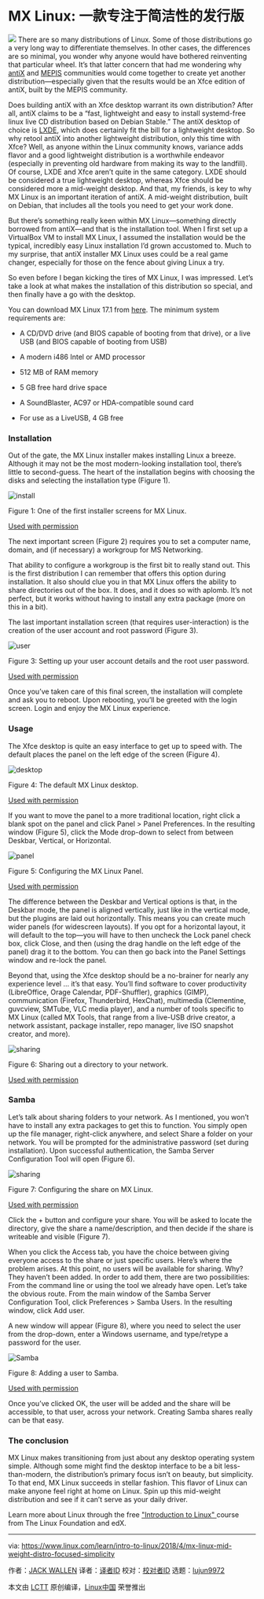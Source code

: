 MX Linux: 一款专注于简洁性的发行版
======

![](https://www.linux.com/sites/lcom/files/styles/rendered_file/public/mxlinux.png?itok=OLjmCxT9)
There are so many distributions of Linux. Some of those distributions go a very long way to differentiate themselves. In other cases, the differences are so minimal, you wonder why anyone would have bothered reinventing that particular wheel. It’s that latter concern that had me wondering why [antiX][1] and [MEPIS][2] communities would come together to create yet another distribution—especially given that the results would be an Xfce edition of antiX, built by the MEPIS community.

Does building antiX with an Xfce desktop warrant its own distribution? After all, antiX claims to be a “fast, lightweight and easy to install systemd-free linux live CD distribution based on Debian Stable.” The antiX desktop of choice is [LXDE][3], which does certainly fit the bill for a lightweight desktop. So why retool antiX into another lightweight distribution, only this time with Xfce? Well, as anyone within the Linux community knows, variance adds flavor and a good lightweight distribution is a worthwhile endeavor (especially in preventing old hardware from making its way to the landfill). Of course, LXDE and Xfce aren’t quite in the same category. LXDE should be considered a true lightweight desktop, whereas Xfce should be considered more a mid-weight desktop. And that, my friends, is key to why MX Linux is an important iteration of antiX. A mid-weight distribution, built on Debian, that includes all the tools you need to get your work done.

But there’s something really keen within MX Linux—something directly borrowed from antiX—and that is the installation tool. When I first set up a VirtualBox VM to install MX Linux, I assumed the installation would be the typical, incredibly easy Linux installation I’d grown accustomed to. Much to my surprise, that antiX installer MX Linux uses could be a real game changer, especially for those on the fence about giving Linux a try.

So even before I began kicking the tires of MX Linux, I was impressed. Let’s take a look at what makes the installation of this distribution so special, and then finally have a go with the desktop.

You can download MX Linux 17.1 from [here][4]. The minimum system requirements are:

  * A CD/DVD drive (and BIOS capable of booting from that drive), or a live USB (and BIOS capable of booting from USB)

  * A modern i486 Intel or AMD processor

  * 512 MB of RAM memory

  * 5 GB free hard drive space

  * A SoundBlaster, AC97 or HDA-compatible sound card

  * For use as a LiveUSB, 4 GB free




### Installation

Out of the gate, the MX Linux installer makes installing Linux a breeze. Although it may not be the most modern-looking installation tool, there’s little to second-guess. The heart of the installation begins with choosing the disks and selecting the installation type (Figure 1).


![install][6]

Figure 1: One of the first installer screens for MX Linux.

[Used with permission][7]

The next important screen (Figure 2) requires you to set a computer name, domain, and (if necessary) a workgroup for MS Networking.

That ability to configure a workgroup is the first bit to really stand out. This is the first distribution I can remember that offers this option during installation. It also should clue you in that MX Linux offers the ability to share directories out of the box. It does, and it does so with aplomb. It’s not perfect, but it works without having to install any extra package (more on this in a bit).

The last important installation screen (that requires user-interaction) is the creation of the user account and root password (Figure 3).


![user][9]

Figure 3: Setting up your user account details and the root user password.

[Used with permission][7]

Once you’ve taken care of this final screen, the installation will complete and ask you to reboot. Upon rebooting, you’ll be greeted with the login screen. Login and enjoy the MX Linux experience.

### Usage

The Xfce desktop is quite an easy interface to get up to speed with. The default places the panel on the left edge of the screen (Figure 4).


![desktop ][11]

Figure 4: The default MX Linux desktop.

[Used with permission][7]

If you want to move the panel to a more traditional location, right click a blank spot on the panel and click Panel > Panel Preferences. In the resulting window (Figure 5), click the Mode drop-down to select from between Deskbar, Vertical, or Horizontal.


![panel][13]

Figure 5: Configuring the MX Linux Panel.

[Used with permission][7]

The difference between the Deskbar and Vertical options is that, in the Deskbar mode, the panel is aligned vertically, just like in the vertical mode, but the plugins are laid out horizontally. This means you can create much wider panels (for widescreen layouts). If you opt for a horizontal layout, it will default to the top—you will have to then uncheck the Lock panel check box, click Close, and then (using the drag handle on the left edge of the panel) drag it to the bottom. You can then go back into the Panel Settings window and re-lock the panel.

Beyond that, using the Xfce desktop should be a no-brainer for nearly any experience level … it’s that easy. You’ll find software to cover productivity (LibreOffice, Orage Calendar, PDF-Shuffler), graphics (GIMP), communication (Firefox, Thunderbird, HexChat), multimedia (Clementine, guvcview, SMTube, VLC media player), and a number of tools specific to MX Linux (called MX Tools, that range from a live-USB drive creator, a network assistant, package installer, repo manager, live ISO snapshot creator, and more).

![sharing][15]

Figure 6: Sharing out a directory to your network.

[Used with permission][7]

### Samba

Let’s talk about sharing folders to your network. As I mentioned, you won’t have to install any extra packages to get this to function. You simply open up the file manager, right-click anywhere, and select Share a folder on your network. You will be prompted for the administrative password (set during installation). Upon successful authentication, the Samba Server Configuration Tool will open (Figure 6).

![sharing][17]

Figure 7: Configuring the share on MX Linux.

[Used with permission][7]

Click the + button and configure your share. You will be asked to locate the directory, give the share a name/description, and then decide if the share is writeable and visible (Figure 7).

When you click the Access tab, you have the choice between giving everyone access to the share or just specific users. Here’s where the problem arises. At this point, no users will be available for sharing. Why? They haven’t been added. In order to add them, there are two possibilities: From the command line or using the tool we already have open. Let’s take the obvious route. From the main window of the Samba Server Configuration Tool, click Preferences > Samba Users. In the resulting window, click Add user.

A new window will appear (Figure 8), where you need to select the user from the drop-down, enter a Windows username, and type/retype a password for the user.

![Samba][19]

Figure 8: Adding a user to Samba.

[Used with permission][7]

Once you’ve clicked OK, the user will be added and the share will be accessible, to that user, across your network. Creating Samba shares really can be that easy.

### The conclusion

MX Linux makes transitioning from just about any desktop operating system simple. Although some might find the desktop interface to be a bit less-than-modern, the distribution’s primary focus isn’t on beauty, but simplicity. To that end, MX Linux succeeds in stellar fashion. This flavor of Linux can make anyone feel right at home on Linux. Spin up this mid-weight distribution and see if it can’t serve as your daily driver.

Learn more about Linux through the free ["Introduction to Linux" ][20]course from The Linux Foundation and edX.

--------------------------------------------------------------------------------

via: https://www.linux.com/learn/intro-to-linux/2018/4/mx-linux-mid-weight-distro-focused-simplicity

作者：[JACK WALLEN][a]
译者：[译者ID](https://github.com/译者ID)
校对：[校对者ID](https://github.com/校对者ID)
选题：[lujun9972](https://github.com/lujun9972)

本文由 [LCTT](https://github.com/LCTT/TranslateProject) 原创编译，[Linux中国](https://linux.cn/) 荣誉推出

[a]:https://www.linux.com/users/jlwallen
[1]:https://antixlinux.com/
[2]:https://en.wikipedia.org/wiki/MEPIS
[3]:https://lxde.org/
[4]:https://mxlinux.org/download-links
[5]:/files/images/mxlinux1jpg
[6]:https://www.linux.com/sites/lcom/files/styles/rendered_file/public/mxlinux_1.jpg?itok=i9bNScjH (install)
[7]:/licenses/category/used-permission
[8]:/files/images/mxlinux3jpg
[9]:https://www.linux.com/sites/lcom/files/styles/rendered_file/public/mxlinux_3.jpg?itok=ppf2l_bm (user)
[10]:/files/images/mxlinux4jpg
[11]:https://www.linux.com/sites/lcom/files/styles/rendered_file/public/mxlinux_4.jpg?itok=mS1eBy9m (desktop)
[12]:/files/images/mxlinux5jpg
[13]:https://www.linux.com/sites/lcom/files/styles/floated_images/public/mxlinux_5.jpg?itok=wsN1hviN (panel)
[14]:/files/images/mxlinux6jpg
[15]:https://www.linux.com/sites/lcom/files/styles/floated_images/public/mxlinux_6.jpg?itok=vw8mIp9T (sharing)
[16]:/files/images/mxlinux7jpg
[17]:https://www.linux.com/sites/lcom/files/styles/floated_images/public/mxlinux_7.jpg?itok=tRIWdcEk (sharing)
[18]:/files/images/mxlinux8jpg
[19]:https://www.linux.com/sites/lcom/files/styles/floated_images/public/mxlinux_8.jpg?itok=ZS6lhZN2 (Samba)
[20]:https://training.linuxfoundation.org/linux-courses/system-administration-training/introduction-to-linux
